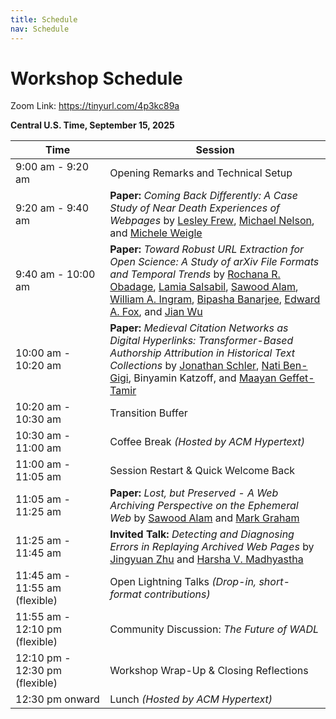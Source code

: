 ```yaml
---
title: Schedule
nav: Schedule
---
```

# Workshop Schedule

Zoom Link: https://tinyurl.com/4p3kc89a

**Central U.S. Time, September 15, 2025**

<table class="table table-striped table-bordered">
  <thead>
    <tr>
      <th style="width: 30%;">Time</th>
      <th>Session</th>
    </tr>
  </thead>
  <tbody>
    <tr>
      <td><time data-iso="2025-09-15T09:09:00-06:00" date-format="long">9:00 am - 9:20 am</time></td>
      <td>Opening Remarks and Technical Setup</td>
    </tr>
    <tr>
      <td>9:20 am - 9:40 am</td>
      <td><strong>Paper:</strong> <em>Coming Back Differently: A Case Study of Near Death Experiences of Webpages</em> by <a href="https://lesleyodu.github.io/">Lesley Frew</a>, <a href="https://www.cs.odu.edu/~mln/">Michael Nelson</a>, and <a href="https://weiglemc.github.io/">Michele Weigle</a></td>
    </tr>
    <tr>
      <td>9:40 am - 10:00 am</td>
      <td><strong>Paper:</strong> <em>Toward Robust URL Extraction for Open Science: A Study of arXiv File Formats and Temporal Trends</em> by <a href="https://rochanaro.github.io/">Rochana R. Obadage</a>, <a href="https://liyalamia.github.io/Portfolio/">Lamia Salsabil</a>, <a href="https://x.com/ibnesayeed">Sawood Alam</a>, <a href="https://waingram.github.io/">William A. Ingram</a>, <a href="https://bipasha-banerjee.github.io/">Bipasha Banarjee</a>, <a href="https://fox.cs.vt.edu/">Edward A. Fox</a>, and <a href="https://fanchyna.wixsite.com/jianwu">Jian Wu</a></td>
    </tr>
    <tr>
      <td>10:00 am - 10:20 am</td>
      <td><strong>Paper:</strong> <em>Medieval Citation Networks as Digital Hyperlinks: Transformer-Based Authorship Attribution in Historical Text Collections</em> by <a href="https://u.cs.biu.ac.il/~schlerj">Jonathan Schler</a>, <a href="https://www.linkedin.com/in/natibg/">Nati Ben-Gigi</a>, Binyamin Katzoff, and <a href="https://is.biu.ac.il/maayanz">Maayan Geffet-Tamir</a></td>
    </tr>
    <tr>
      <td>10:20 am - 10:30 am</td>
      <td>Transition Buffer</td>
    </tr>
    <tr>
      <td>10:30 am - 11:00 am</td>
      <td>Coffee Break <em>(Hosted by ACM Hypertext)</em></td>
    </tr>
    <tr>
      <td>11:00 am - 11:05 am</td>
      <td>Session Restart &amp; Quick Welcome Back</td>
    </tr>
    <tr>
      <td>11:05 am - 11:25 am</td>
      <td><strong>Paper:</strong> <em>Lost, but Preserved - A Web Archiving Perspective on the Ephemeral Web</em> by <a href="https://x.com/ibnesayeed">Sawood Alam</a> and <a href="https://x.com/markgraham">Mark Graham</a></td>
    </tr>
    <tr>
      <td>11:25 am - 11:45 am</td>
      <td><strong>Invited Talk:</strong> <em>Detecting and Diagnosing Errors in Replaying Archived Web Pages</em> by <a href="https://jingyzhu.github.io/">Jingyuan Zhu</a> and <a href="https://www.harsha.usc.edu/">Harsha V. Madhyastha</a></td>
    </tr>
    <tr>
      <td>11:45 am - 11:55 am (flexible)</td>
      <td>Open Lightning Talks <em>(Drop-in, short-format contributions)</em></td>
    </tr>
    <tr>
      <td>11:55 am - 12:10 pm (flexible)</td>
      <td>Community Discussion: <em>The Future of WADL</em></td>
    </tr>
    <tr>
      <td>12:10 pm - 12:30 pm (flexible)</td>
      <td>Workshop Wrap-Up &amp; Closing Reflections</td>
    </tr>
    <tr>
      <td>12:30 pm onward</td>
      <td>Lunch <em>(Hosted by ACM Hypertext)</em></td>
    </tr>
  </tbody>
</table>
